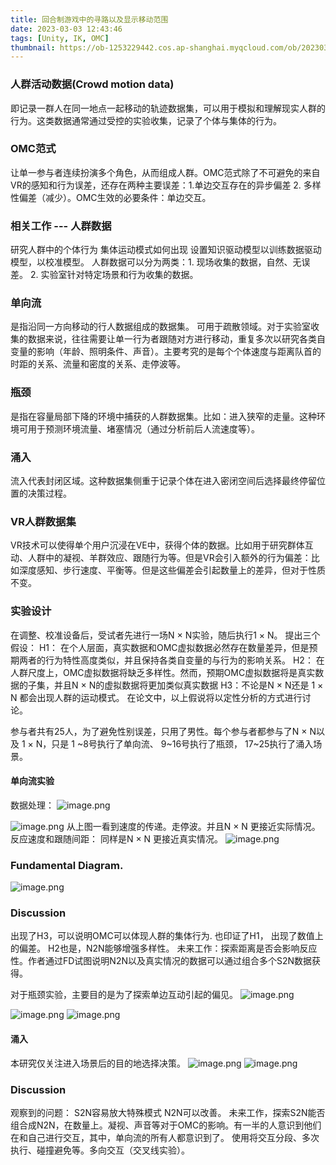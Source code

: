```yaml
---
title: 回合制游戏中的寻路以及显示移动范围
date: 2023-03-03 12:43:46
tags: [Unity, IK, OMC]
thumbnail: https://ob-1253229442.cos.ap-shanghai.myqcloud.com/ob/202303031317309.png
---
```


### 人群活动数据(Crowd motion data) 
即记录一群人在同一地点一起移动的轨迹数据集，可以用于模拟和理解现实人群的行为。这类数据通常通过受控的实验收集，记录了个体与集体的行为。
### OMC范式
让单一参与者连续扮演多个角色，从而组成人群。OMC范式除了不可避免的来自VR的感知和行为误差，还存在两种主要误差：1.单边交互存在的异步偏差 2. 多样性偏差（减少）。OMC生效的必要条件：单边交互。

### 相关工作 --- 人群数据
研究人群中的个体行为
集体运动模式如何出现 设置知识驱动模型以训练数据驱动模型，以校准模型。
人群数据可以分为两类：1. 现场收集的数据，自然、无误差。 2. 实验室针对特定场景和行为收集的数据。

### 单向流
是指沿同一方向移动的行人数据组成的数据集。 可用于疏散领域。对于实验室收集的数据来说，往往需要让单一行为者跟随对方进行移动，重复多次以研究各类自变量的影响（年龄、照明条件、声音）。主要考究的是每个个体速度与距离队首的时距的关系、流量和密度的关系、走停波等。
### 瓶颈
是指在容量局部下降的环境中捕获的人群数据集。比如：进入狭窄的走量。这种环境可用于预测环境流量、堵塞情况（通过分析前后人流速度等）。
### 涌入
流入代表封闭区域。这种数据集侧重于记录个体在进入密闭空间后选择最终停留位置的决策过程。

### VR人群数据集

VR技术可以使得单个用户沉浸在VE中，获得个体的数据。比如用于研究群体互动、人群中的凝视、羊群效应、跟随行为等。但是VR会引入额外的行为偏差：比如深度感知、步行速度、平衡等。但是这些偏差会引起数量上的差异，但对于性质不变。


### 实验设计

在调整、校准设备后，受试者先进行一场N × N实验，随后执行1 × N。
提出三个假设：
H1： 在个人层面，真实数据和OMC虚拟数据必然存在数量差异，但是预期两者的行为特性高度类似，并且保持各类自变量的与行为的影响关系。
H2： 在人群尺度上，OMC虚拟数据将缺乏多样性。然而，预期OMC虚拟数据将是真实数据的子集，并且N × N的虚拟数据将更加类似真实数据
H3：不论是N × N还是 1 × N 都会出现人群的运动模式。
在论文中，以上假说将以定性分析的方式进行讨论。

参与者共有25人，为了避免性别误差，只用了男性。每个参与者都参与了N × N以及 1 × N，只是 1 ~8号执行了单向流、 9~16号执行了瓶颈， 17~25执行了涌入场景。

#### 单向流实验
数据处理：
![image.png](https://ob-1253229442.cos.ap-shanghai.myqcloud.com/ob/202303031109355.png)

![image.png](https://ob-1253229442.cos.ap-shanghai.myqcloud.com/ob/%E5%8D%95%E5%90%91%E6%B5%81%E5%AE%9E%E9%AA%8C.png)
从上图一看到速度的传递。走停波。并且N × N 更接近实际情况。
反应速度和跟随间距： 同样是N × N 更接近真实情况。
![image.png](https://ob-1253229442.cos.ap-shanghai.myqcloud.com/ob/202303031136265.png)
### Fundamental Diagram.
![image.png](https://ob-1253229442.cos.ap-shanghai.myqcloud.com/ob/202303031138881.png)


### Discussion
出现了H3，可以说明OMC可以体现人群的集体行为. 也印证了H1， 出现了数值上的偏差。 H2也是，N2N能够增强多样性。 未来工作：探索距离是否会影响反应性。作者通过FD试图说明N2N以及真实情况的数据可以通过组合多个S2N数据获得。

对于瓶颈实验，主要目的是为了探索单边互动引起的偏见。
![image.png](https://ob-1253229442.cos.ap-shanghai.myqcloud.com/ob/202303031249247.png)

![image.png](https://ob-1253229442.cos.ap-shanghai.myqcloud.com/ob/202303031255968.png)
![image.png](https://ob-1253229442.cos.ap-shanghai.myqcloud.com/ob/202303031257362.png)
#### 涌入
本研究仅关注进入场景后的目的地选择决策。
![image.png](https://ob-1253229442.cos.ap-shanghai.myqcloud.com/ob/202303031300732.png)
![image.png](https://ob-1253229442.cos.ap-shanghai.myqcloud.com/ob/202303031301939.png)

### Discussion
观察到的问题： S2N容易放大特殊模式 N2N可以改善。 未来工作，探索S2N能否组合成N2N，在数量上。凝视、声音等对于OMC的影响。有一半的人意识到他们在和自己进行交互，其中，单向流的所有人都意识到了。
使用将交互分段、多次执行、碰撞避免等。多向交互（交叉线实验）。